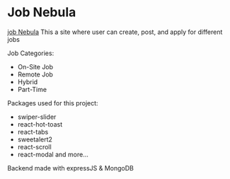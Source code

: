 # Job Nebula
[job Nebula](https://job-nebula.web.app/)
This a site where user can create, post, and apply for different jobs

Job Categories:

- On-Site Job
- Remote Job
- Hybrid
- Part-Time

Packages used for this project:
- swiper-slider
- react-hot-toast
- react-tabs
- sweetalert2
- react-scroll
- react-modal and more...

Backend made with expressJS & MongoDB
